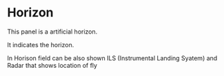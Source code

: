 # Horizon #

This panel is a artificial horizon.

It indicates the horizon.

In Horison field can be also shown ILS (Instrumental Landing Syatem) and Radar that shows location of fly
